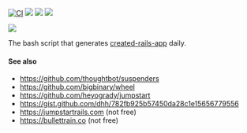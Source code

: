
[![CI](https://github.com/la-ruby/create-rails-app/actions/workflows/workflow_1.yml/badge.svg)](https://github.com/la-ruby/create-rails-app/actions/workflows/workflow_1.yml) ![](https://img.shields.io/github/stars/la-ruby/create-rails-app.svg) ![](https://img.shields.io/github/forks/la-ruby/create-rails-app.svg) ![](https://img.shields.io/github/issues/la-ruby/create-rails-app.svg)


![](http://sam-we.com/cra3.png)


The bash script that generates [created-rails-app](https://github.com/la-ruby/created-rails-app) daily.



#### See also

  - https://github.com/thoughtbot/suspenders
  - https://github.com/bigbinary/wheel
  - https://github.com/heyogrady/jumpstart
  - https://gist.github.com/dhh/782fb925b57450da28c1e15656779556
  - https://jumpstartrails.com (not free)
  - https://bullettrain.co (not free)  